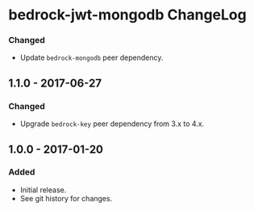 # bedrock-jwt-mongodb ChangeLog

### Changed
- Update `bedrock-mongodb` peer dependency.

## 1.1.0 - 2017-06-27

### Changed
- Upgrade `bedrock-key` peer dependency from 3.x to 4.x.

## 1.0.0 - 2017-01-20

### Added
- Initial release.
- See git history for changes.
